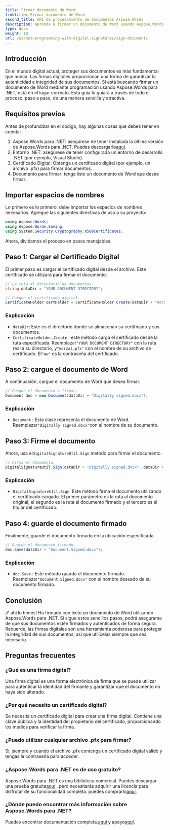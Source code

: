 ```yaml
---
title: Firmar documento de Word
linktitle: Firmar documento de Word
second_title: API de procesamiento de documentos Aspose.Words
description: Aprenda a firmar un documento de Word usando Aspose.Words para .NET con esta guía paso a paso. Asegure sus documentos con facilidad.
type: docs
weight: 10
url: /es/net/programming-with-digital-signatures/sign-document/
---
```

## Introducción

En el mundo digital actual, proteger sus documentos es más fundamental que nunca. Las firmas digitales proporcionan una forma de garantizar la autenticidad e integridad de sus documentos. Si está buscando firmar un documento de Word mediante programación usando Aspose.Words para .NET, está en el lugar correcto. Esta guía lo guiará a través de todo el proceso, paso a paso, de una manera sencilla y atractiva.

## Requisitos previos

Antes de profundizar en el código, hay algunas cosas que debes tener en cuenta:

1.  Aspose.Words para .NET: asegúrese de tener instalada la última versión de Aspose.Words para .NET. Puedes descargarlo[aquí](https://releases.aspose.com/words/net/).
2. Entorno .NET: asegúrese de tener configurado un entorno de desarrollo .NET (por ejemplo, Visual Studio).
3. Certificado Digital: Obtenga un certificado digital (por ejemplo, un archivo .pfx) para firmar documentos.
4. Documento para firmar: tenga listo un documento de Word que desee firmar.

## Importar espacios de nombres

Lo primero es lo primero: debe importar los espacios de nombres necesarios. Agregue las siguientes directivas de uso a su proyecto:

```csharp
using Aspose.Words;
using Aspose.Words.Saving;
using System.Security.Cryptography.X509Certificates;
```

Ahora, dividamos el proceso en pasos manejables.

## Paso 1: Cargar el Certificado Digital

El primer paso es cargar el certificado digital desde el archivo. Este certificado se utilizará para firmar el documento.

```csharp
// La ruta al directorio de documentos.
string dataDir = "YOUR DOCUMENT DIRECTORY";

// Cargue el certificado digital.
CertificateHolder certHolder = CertificateHolder.Create(dataDir + "morzal.pfx", "aw");
```

### Explicación

- `dataDir`: Este es el directorio donde se almacenan su certificado y sus documentos.
- `CertificateHolder.Create` : este método carga el certificado desde la ruta especificada. Reemplazar`"YOUR DOCUMENT DIRECTORY"` con la ruta real a su directorio, y`"morzal.pfx"` con el nombre de su archivo de certificado. El`"aw"` es la contraseña del certificado.

## Paso 2: cargue el documento de Word

A continuación, cargue el documento de Word que desea firmar.

```csharp
// Cargue el documento a firmar.
Document doc = new Document(dataDir + "Digitally signed.docx");
```

### Explicación

- `Document` : Esta clase representa el documento de Word. Reemplazar`"Digitally signed.docx"`con el nombre de su documento.

## Paso 3: Firme el documento

 Ahora, usa el`DigitalSignatureUtil.Sign` método para firmar el documento.

```csharp
// Firma el documento.
DigitalSignatureUtil.Sign(dataDir + "Digitally signed.docx", dataDir + "Document.Signed.docx", certHolder);
```

### Explicación

- `DigitalSignatureUtil.Sign`: Este método firma el documento utilizando el certificado cargado. El primer parámetro es la ruta al documento original, el segundo es la ruta al documento firmado y el tercero es el titular del certificado.

## Paso 4: guarde el documento firmado

Finalmente, guarde el documento firmado en la ubicación especificada.

```csharp
// Guarde el documento firmado.
doc.Save(dataDir + "Document.Signed.docx");
```

### Explicación

- `doc.Save` : Este método guarda el documento firmado. Reemplazar`"Document.Signed.docx"` con el nombre deseado de su documento firmado.

## Conclusión

¡Y ahí lo tienes! Ha firmado con éxito un documento de Word utilizando Aspose.Words para .NET. Si sigue estos sencillos pasos, podrá asegurarse de que sus documentos estén firmados y autenticados de forma segura. Recuerde, las firmas digitales son una herramienta poderosa para proteger la integridad de sus documentos, así que utilícelas siempre que sea necesario.

## Preguntas frecuentes

### ¿Qué es una firma digital?
Una firma digital es una forma electrónica de firma que se puede utilizar para autenticar la identidad del firmante y garantizar que el documento no haya sido alterado.

### ¿Por qué necesito un certificado digital?
Se necesita un certificado digital para crear una firma digital. Contiene una clave pública y la identidad del propietario del certificado, proporcionando los medios para verificar la firma.

### ¿Puedo utilizar cualquier archivo .pfx para firmar?
Sí, siempre y cuando el archivo .pfx contenga un certificado digital válido y tengas la contraseña para acceder.

### ¿Aspose.Words para .NET es de uso gratuito?
 Aspose.Words para .NET es una biblioteca comercial. Puedes descargar una prueba gratuita[aquí](https://releases.aspose.com/) , pero necesitarás adquirir una licencia para disfrutar de su funcionalidad completa. puedes comprarlo[aquí](https://purchase.aspose.com/buy).

### ¿Dónde puedo encontrar más información sobre Aspose.Words para .NET?
 Puedes encontrar documentación completa.[aquí](https://reference.aspose.com/words/net/) y apoyo[aquí](https://forum.aspose.com/c/words/8).